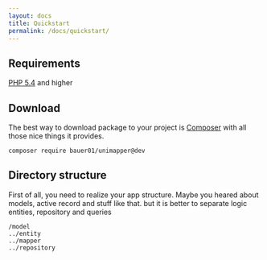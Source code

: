 ```yaml
---
layout: docs
title: Quickstart
permalink: /docs/quickstart/
---
```


## Requirements

<a href="http://php.net">PHP 5.4</a> and higher

## Download

The best way to download package to your project is [Composer](https://getcomposer.org) with all those nice things it provides.

```shell
composer require bauer01/unimapper@dev
```

## Directory structure

First of all, you need to realize your app structure. Maybe you heared about models, active record and stuff like that.
but it is better to separate logic entities, repository and queries

```shell
/model
../entity
../mapper
../repository
```